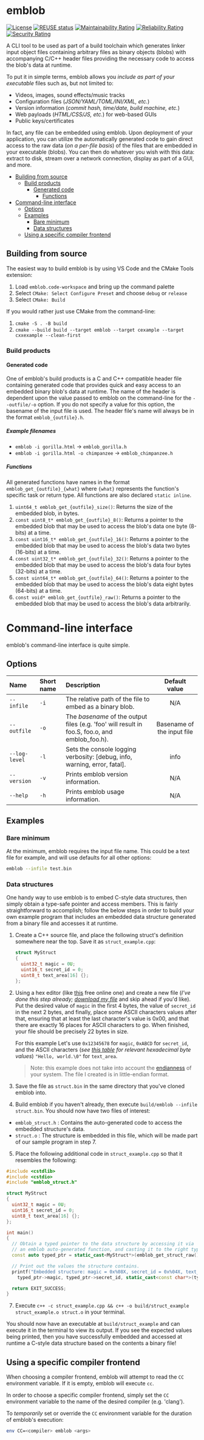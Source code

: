 # emblob

<!-- SPDX-License-Identifier: MIT -->
<!-- Copyright (c) 2018-2024 Ryan M. Lederman <lederman@gmail.com> -->

[![License](https://img.shields.io/github/license/aremmell/emblob?color=%2340b900&cacheSeconds=60)](https://github.com/aremmell/emblob/blob/master/LICENSE)
[![REUSE status](https://api.reuse.software/badge/github.com/aremmell/emblob)](https://api.reuse.software/info/github.com/aremmell/emblob)
[![Maintainability Rating](https://sonarcloud.io/api/project_badges/measure?project=aremmell_emblob&metric=sqale_rating)](https://sonarcloud.io/summary/new_code?id=aremmell_emblob)
[![Reliability Rating](https://sonarcloud.io/api/project_badges/measure?project=aremmell_emblob&metric=reliability_rating)](https://sonarcloud.io/summary/new_code?id=aremmell_emblob)
[![Security Rating](https://sonarcloud.io/api/project_badges/measure?project=aremmell_emblob&metric=security_rating)](https://sonarcloud.io/summary/new_code?id=aremmell_emblob)

A CLI tool to be used as part of a build toolchain which generates linker input object files containing arbitrary files as binary objects (blobs) with accompanying C/C++ header files providing the necessary code to access the blob's data at runtime.

To put it in simple terms, emblob allows you *include as part of your executable* files such as, but not limited to:

- Videos, images, sound effects/music tracks
- Configuration files (*JSON/YAML/TOML/INI/XML, etc.*)
- Version information (*commit hash, time/date, build machine, etc.*)
- Web payloads (*HTML/CSS/JS, etc.*) for web-based GUIs
- Public keys/certificates

In fact, any file can be embedded using emblob. Upon deployment of your application, you can utilize the automatically generated code to gain direct access to the raw data (*on a per-file basis*) of the files that are embedded in your executable (blobs). You can then do whatever you wish with this data: extract to disk, stream over a network connection, display as part of a GUI, and more.

<!-- toc -->

- [Building from source](#build-from-source)
  - [Build products](#build-products)
    - [Generated code](#generated-code)
      - [Functions](#generated-functions)
- [Command-line interface](#cli-interface)
  - [Options](#cli-options)
  - [Examples](#cli-examples)
    - [Bare minimum](#bare-minimum)
    - [Data structures](#data-structures)
  - [Using a specific compiler frontend](#using-specific-compiler)

<!-- tocstop -->

## <a id="build-from-source" /> Building from source

The easiest way to build emblob is by using VS Code and the CMake Tools extension:

1. Load `emblob.code-workspace` and bring up the command palette
2. Select `CMake: Select Configure Preset` and choose `debug` or `release`
3. Select `CMake: Build`

If you would rather just use CMake from the command-line:

1. `cmake -S . -B build`
2. `cmake --build build --target emblob --target cexample --target cxxexample --clean-first`

### <a id="build-products" /> Build products

<!-- The CMake configuration is designed to be multi-purpose; it compiles emblob as an executable in the `build` directory, then it executes emblob with a test input file, `test.bin`. This is a 250-byte binary file with the first 15 bytes set to 0x1 through 0xf and the rest zeroes. emblob generates several files:

- `test.S`: A linker assembly file containing instructions for the linker to embed `test.bin` into `test.o`
- `test.o`: A linker input object file which contains `test.bin` as a binary blob
- `emblob_test.h`: A C/C++ header file containing routines to access binary blob data.

Following this, two example executables are compiled from the corresponding source files in the `example` directory and linked with `test.o`. They are placed in the `build` directory, and are named `cexample` and `cxxexample`.

These programs are bare-bones demonstrations of basic usage of the emblob-generated files. When run, they perform an iteration of the first 15 bytes in the embedded binary blob and print the hexadecimal values to stdout. -->

#### <a id="generated-code" /> Generated code

One of emblob's build products is a C and C++ compatible header file containing generated code that provides quick and easy access to an embedded binary blob's data at runtime. The name of the header is dependent upon the value passed to emblob on the command-line for the `--outfile/-o` option. If you do not specify a value for this option, the basename of the input file is used. The header file's name will always be in the format `emblob_{outfile}.h`.

##### Example filenames

- `emblob -i gorilla.html` &rightarrow; `emblob_gorilla.h`
- `emblob -i gorilla.html -o chimpanzee` &rightarrow; `emblob_chimpanzee.h`

##### <a id="generated-functions" /> Functions

All generated functions have names in the format `emblob_get_{outfile}_{what}` where `{what}` represents the function's specific task or return type. All functions are also declared `static inline`.

1. `uint64_t emblob_get_{outfile}_size()`: Returns the size of the embedded blob, in bytes.
2. `const uint8_t* emblob_get_{outfile}_8()`: Returns a pointer to the embedded blob that may be used to access the blob's data one byte (8-bits) at a time.
3. `const uint16_t* emblob_get_{outfile}_16()`: Returns a pointer to the embedded blob that may be used to access the blob's data two bytes (16-bits) at a time.
4. `const uint32_t* emblob_get_{outfile}_32()`: Returns a pointer to the embedded blob that may be used to access the blob's data four bytes (32-bits) at a time.
5. `const uint64_t* emblob_get_{outfile}_64()`: Returns a pointer to the embedded blob that may be used to access the blob's data eight bytes (64-bits) at a time.
4. `const void* emblob_get_{outfile}_raw()`: Returns a pointer to the embedded blob that may be used to access the blob's data arbitrarily.

# <a id="cli-interface" /> Command-line interface

emblob's command-line interface is quite simple.

## <a id="cli-options" /> Options

| Name | Short name | Description | Default value |
|:-----------|:-----|:------------|:-------------:|
| `--infile` | `-i` | The relative path of the file to embed as a binary blob. | N/A |
| `--outfile` | `-o` | The *basename* of the output files (e.g. 'foo' will result in foo.S, foo.o, and emblob_foo.h). | Basename of the input file |
| `--log-level` | `-l` | Sets the console logging verbosity: [debug, info, warning, error, fatal]. | info |
| `--version` | `-v` | Prints emblob version information. | N/A |
| `--help` | `-h` | Prints emblob usage information. | N/A |

## <a id="cli-examples" /> Examples

### <a id="bare-minimum" /> Bare minimum

At the minimum, emblob requires the input file name. This could be a text file for example, and will use defaults for all other options:

~~~sh
emblob --infile test.bin
~~~

### <a id="data-structures" /> Data structures

One handy way to use emblob is to embed C-style data structures, then simply obtain a type-safe pointer and access members. This is fairly straightforward to accomplish; follow the below steps in order to build your own example program that includes an embedded data structure generated from a binary file and accesses it at runtime.

1. Create a C++ source file, and place the following struct's definition somewhere near the top. Save it as `struct_example.cpp`:

   ~~~cpp
   struct MyStruct
   {
     uint32_t magic = 0U;
     uint16_t secret_id = 0;
     uint8_t text_area[16] {};
   };
   ~~~

2. Using a hex editor (like [this](https://hexed.it/) free online one) and create a new file (*I've done this step already; [download my file](https://rml.dev/pub/struct.bin)* and skip ahead if you'd like). Put the desired value of `magic` in the first 4 bytes, the value of `secret_id` in the next 2 bytes, and finally, place some ASCII characters values after that, ensuring that at least the last character's value is 0x00, and that there are exactly 16 places for ASCII characters to go. When finished, your file should be precisely 22 bytes in size.

   For this example Let's use `0x12345678` for `magic`, `0xABCD` for `secret_id`, and the ASCII characters (*see [this table](https://www.asciitable.com/) for relevant hexadecimal byte values*) `"Hello, world.\0"` for `text_area`.

   > Note: this example does not take into account the [endianness](https://en.wikipedia.org/wiki/Endianness#Byte_addressing) of your system. The file I created is in little-endian format.

3. Save the file as `struct.bin` in the same directory that you've cloned emblob into.

4. Build emblob if you haven't already, then execute `build/emblob --infile struct.bin`. You should now have two files of interest:

- `emblob_struct.h` : Contains the auto-generated code to access the embedded structure's data.
- `struct.o` : The structure is embedded in this file, which will be made part of our sample program in step 7.

5. Place the following additional code in `struct_example.cpp` so that it resembles the following:

~~~cpp
#include <cstdlib>
#include <cstdio>
#include "emblob_struct.h"

struct MyStruct
{
  uint32_t magic = 0U;
  uint16_t secret_id = 0;
  uint8_t text_area[16] {};
};

int main()
{
  // Obtain a typed pointer to the data structure by accessing it via
  // an emblob auto-generated function, and casting it to the right type.
  const auto typed_ptr = static_cast<MyStruct*>(emblob_get_struct_raw());

  // Print out the values the structure contains.
  printf("Embedded structure: magic = 0x%08X, secret_id = 0x%04X, text_area = '%s'\n",
    typed_ptr->magic, typed_ptr->secret_id, static_cast<const char*>(typed_ptr->text_area));

  return EXIT_SUCCESS;
}
~~~

7. Execute `c++ -c struct_example.cpp && c++ -o build/struct_example struct_example.o struct.o` in your terminal.

You should now have an executable at `build/struct_example` and can execute it in the terminal to view its output. If you see the expected values being printed, then you have successfully embedded and accessed at runtime a C-style data structure based on the contents a binary file!

## <a id="using-specific-compiler" /> Using a specific compiler frontend

When choosing a compiler frontend, emblob will attempt to read the `CC` environment variable. If it is empty, emblob will execute `cc`.

In order to choose a specific compiler frontend, simply set the `CC` environment variable to the name of the desired compiler (e.g. 'clang').

To *temporarily* set or override the `CC` environment variable for the duration of emblob's execution:

~~~sh
env CC=<compiler> emblob <args>
~~~
